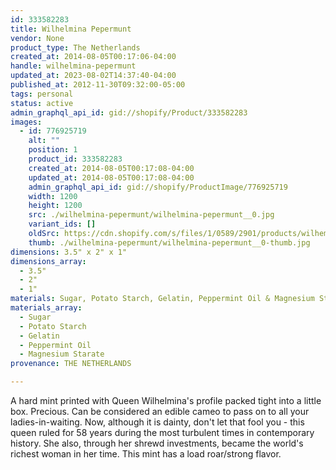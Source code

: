 ```yaml
---
id: 333582283
title: Wilhelmina Pepermunt
vendor: None
product_type: The Netherlands
created_at: 2014-08-05T00:17:06-04:00
handle: wilhelmina-pepermunt
updated_at: 2023-08-02T14:37:40-04:00
published_at: 2012-11-30T09:32:00-05:00
tags: personal
status: active
admin_graphql_api_id: gid://shopify/Product/333582283
images:
  - id: 776925719
    alt: ""
    position: 1
    product_id: 333582283
    created_at: 2014-08-05T00:17:08-04:00
    updated_at: 2014-08-05T00:17:08-04:00
    admin_graphql_api_id: gid://shopify/ProductImage/776925719
    width: 1200
    height: 1200
    src: ./wilhelmina-pepermunt/wilhelmina-pepermunt__0.jpg
    variant_ids: []
    oldSrc: https://cdn.shopify.com/s/files/1/0589/2901/products/wilheminapepermunt.jpeg?v=1407212228
    thumb: ./wilhelmina-pepermunt/wilhelmina-pepermunt__0-thumb.jpg
dimensions: 3.5" x 2" x 1"
dimensions_array:
  - 3.5"
  - 2"
  - 1"
materials: Sugar, Potato Starch, Gelatin, Peppermint Oil & Magnesium Starate
materials_array:
  - Sugar
  - Potato Starch
  - Gelatin
  - Peppermint Oil
  - Magnesium Starate
provenance: THE NETHERLANDS

---
```


A hard mint printed with Queen Wilhelmina's profile packed tight into a little box. Precious. Can be considered an edible cameo to pass on to all your ladies-in-waiting. Now, although it is dainty, don't let that fool you - this queen ruled for 58 years during the most turbulent times in contemporary history. She also, through her shrewd investments, became the world's richest woman in her time. This mint has a load roar/strong flavor.